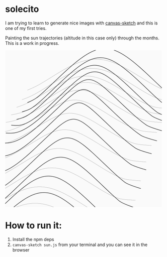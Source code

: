 # solecito

I am trying to learn to generate nice images with [canvas-sketch](https://github.com/mattdesl/canvas-sketch) and this is one of my first tries.

Painting the sun trajectories (altitude in this case only) through the months. This is a work in progress.

![Sun trajectories in Madrid and Helsinki](example.png)
# How to run it:

1. Install the npm deps
2. `canvas-sketch sun.js` from your terminal and you can see it in the browser